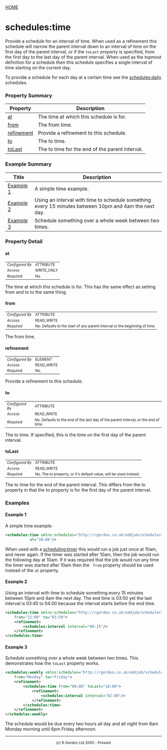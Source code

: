 [HOME](../../../../README.md)
# schedules:time

Provide a schedule for an interval of time. When used as a
refinement this schedule will narrow the parent interval down to an interval of
time on the first day of the parent interval, or if the <code>toLast</code>
property is specified, from the first day to the last day of the parent interval. When used as the
topmost definition for a schedule then this schedule specifies a single interval
of time starting on the current day.


To provide a schedule for each day at a certain time see the [schedules:daily](../../../../org/oddjob/schedules/schedules/DailySchedule.md)
schedules.

### Property Summary

| Property | Description |
| -------- | ----------- |
| [at](#propertyat) | The time at which this schedule is for. | 
| [from](#propertyfrom) | The from time. | 
| [refinement](#propertyrefinement) | Provide a refinement to this schedule. | 
| [to](#propertyto) | The to time. | 
| [toLast](#propertytoLast) | The to time for the end of the parent interval. | 


### Example Summary

| Title | Description |
| ----- | ----------- |
| [Example 1](#example1) | A simple time example. |
| [Example 2](#example2) | Using an interval with time to schedule something every 15 minutes between 10pm and 4am the next day. |
| [Example 3](#example3) | Schedule something over a whole week between two times. |


### Property Detail
#### at <a name="propertyat"></a>

<table style='font-size:smaller'>
      <tr><td><i>Configured By</i></td><td>ATTRIBUTE</td></tr>
      <tr><td><i>Access</i></td><td>WRITE_ONLY</td></tr>
      <tr><td><i>Required</i></td><td>No.</td></tr>
</table>

The time at which this schedule is for.
This has the same effect as setting from and to to the same thing.

#### from <a name="propertyfrom"></a>

<table style='font-size:smaller'>
      <tr><td><i>Configured By</i></td><td>ATTRIBUTE</td></tr>
      <tr><td><i>Access</i></td><td>READ_WRITE</td></tr>
      <tr><td><i>Required</i></td><td>No. Defaults to the start of any parent interval
 or the beginning of time.</td></tr>
</table>

The from time.

#### refinement <a name="propertyrefinement"></a>

<table style='font-size:smaller'>
      <tr><td><i>Configured By</i></td><td>ELEMENT</td></tr>
      <tr><td><i>Access</i></td><td>READ_WRITE</td></tr>
      <tr><td><i>Required</i></td><td>No.</td></tr>
</table>

Provide a refinement to this schedule.

#### to <a name="propertyto"></a>

<table style='font-size:smaller'>
      <tr><td><i>Configured By</i></td><td>ATTRIBUTE</td></tr>
      <tr><td><i>Access</i></td><td>READ_WRITE</td></tr>
      <tr><td><i>Required</i></td><td>No. Defaults to the end of the last day of the
 parent interval, or the end of time.</td></tr>
</table>

The to time. If specified, this is the
time on the first day of the parent interval.

#### toLast <a name="propertytoLast"></a>

<table style='font-size:smaller'>
      <tr><td><i>Configured By</i></td><td>ATTRIBUTE</td></tr>
      <tr><td><i>Access</i></td><td>READ_WRITE</td></tr>
      <tr><td><i>Required</i></td><td>No. The to property, or it's default value,
 will be used instead.</td></tr>
</table>

The to time for the end of the parent interval.
This differs from the to property in that the to property is for the first
day of the parent interval.


### Examples
#### Example 1 <a name="example1"></a>

A simple time example.

```xml
<schedules:time xmlns:schedules="http://rgordon.co.uk/oddjob/schedules"
           at="10:00"/>
```


When used with a [scheduling:timer](../../../../org/oddjob/scheduling/Timer.md) this would run a job just once at 10am, and
never again. If the
timer was started after 10am, then the job would run the following day at 10am.
If it was required that the job would run any time the timer was started
after 10am then the <code>
from</code> property should be used instead of the <code>at</code> property.

#### Example 2 <a name="example2"></a>

Using an interval with time to schedule something every 15 minutes between
10pm and 4am the next day. The end time is 03:50 yet the last interval is
03:45 to 04:00 because the interval starts before the end time.

```xml
<schedules:time xmlns:schedules="http://rgordon.co.uk/oddjob/schedules"
    from="22:00" to="03:50">
    <refinement>
        <schedules:interval interval="00:15"/>
    </refinement>
</schedules:time>
```


#### Example 3 <a name="example3"></a>

Schedule something over a whole week between two times. This demonstrates
how the <code>toLast</code> property works.

```xml
<schedules:weekly xmlns:schedules="http://rgordon.co.uk/oddjob/schedules"
    from="Monday" to="Friday">
    <refinement>
        <schedules:time from="08:00" toLast="18:00">
            <refinement>
                <schedules:interval interval="02:00"/>
            </refinement>
        </schedules:time>
    </refinement>
</schedules:weekly>
```


The schedule would be due every two hours all day and all night from 8am
Monday morning until 6pm Friday afternoon.


-----------------------

<div style='font-size: smaller; text-align: center;'>(c) R Gordon Ltd 2005 - Present</div>
